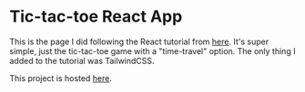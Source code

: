 # Tic-tac-toe React App
This is the page I did following the React tutorial from [here](https://reactjs.org/tutorial/tutorial.html). It's super simple, just the tic-tac-toe game with a "time-travel" option. The only thing I added to the tutorial was TailwindCSS.

This project is hosted [here](https://tic-tac-toe-julian-sanmartino.netlify.app/).
